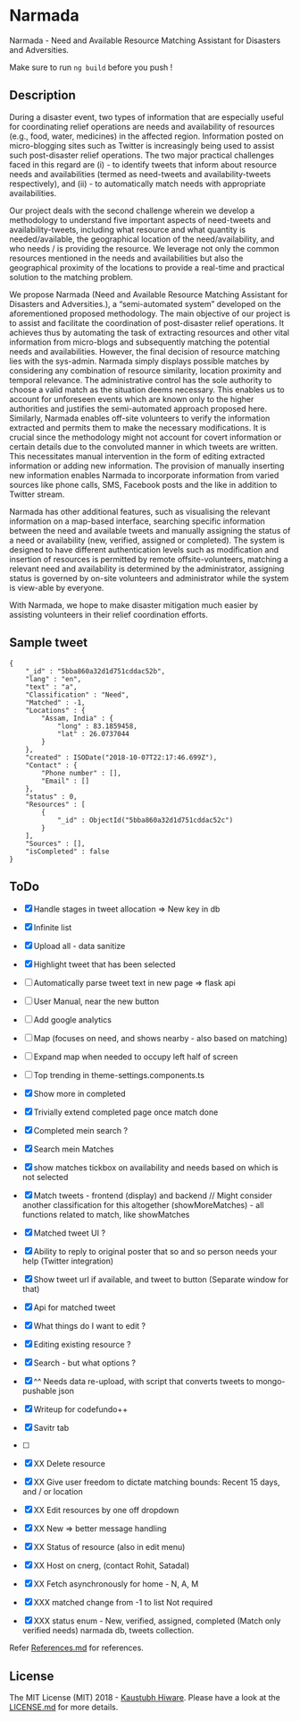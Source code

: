 # Narmada
Narmada - Need and Available Resource Matching Assistant for Disasters and Adversities.

Make sure to run `ng build` before you push !


## Description

During a disaster event, two types of information that are especially useful for coordinating relief operations are needs and availability of resources (e.g., food, water, medicines) in the affected region. Information posted on micro-blogging sites such as Twitter is increasingly being used to assist such post-disaster relief operations.  The two major practical challenges faced in this regard are (i) - to identify tweets that inform about resource needs and availabilities (termed as need-tweets and availability-tweets respectively),  and (ii) - to automatically match needs with appropriate availabilities. 

Our project deals with the second challenge wherein we develop a methodology to understand five important aspects of need-tweets and availability-tweets, including what resource and what quantity is needed/available, the geographical location of the need/availability, and who needs / is providing the resource.  We leverage not only the common resources mentioned in the needs and availabilities but also the geographical proximity of the locations to provide a real-time and practical solution to the matching problem. 

We propose Narmada (Need and Available Resource Matching Assistant for Disasters and Adversities.), a “semi-automated system” developed on the  aforementioned proposed methodology. The main objective of our project is to assist and facilitate the coordination of post-disaster relief operations. It achieves thus by automating the task of extracting resources and other vital information from micro-blogs and subsequently matching the potential needs and availabilities. However, the final decision of resource matching lies with the sys-admin. Narmada simply displays possible matches by considering any combination of resource similarity, location proximity and temporal relevance. The administrative control has the sole authority to choose a valid match as the situation deems necessary. This enables us to account for unforeseen events which are known only to the higher authorities and justifies the semi-automated approach proposed here.
Similarly, Narmada enables off-site volunteers to verify the information extracted and permits them to make the necessary modifications. It is crucial since the methodology might not account for covert information or certain details due to the convoluted manner in which tweets are written. This necessitates manual intervention in the form of editing extracted information or adding new information. The provision of manually inserting new information  enables Narmada to incorporate information from varied sources like phone calls, SMS, Facebook posts and the like in addition to Twitter stream.

Narmada has other additional features, such as visualising the relevant information on a map-based interface, searching specific information between the need and available tweets and manually assigning the status of a need or availability (new, verified, assigned or completed). The system is designed to have different authentication levels such as modification and insertion of resources  is permitted by remote offsite-volunteers, matching a relevant need and availability is determined by the administrator, assigning status is governed by on-site volunteers and administrator while the system is view-able by everyone. 

With Narmada, we hope to make disaster mitigation much easier by assisting volunteers in their relief coordination efforts. 



## Sample tweet

```
{
    "_id" : "5bba860a32d1d751cddac52b",
    "lang" : "en",
    "text" : "a",
    "Classification" : "Need",
    "Matched" : -1,
    "Locations" : {
        "Assam, India" : {
            "long" : 83.1859458,
            "lat" : 26.0737044
        }
    },
    "created" : ISODate("2018-10-07T22:17:46.699Z"),
    "Contact" : {
        "Phone number" : [],
        "Email" : []
    },
    "status" : 0,
    "Resources" : [ 
        {
            "_id" : ObjectId("5bba860a32d1d751cddac52c")
        }
    ],
    "Sources" : [],
    "isCompleted" : false
}
```

<!-- {"_id":"907538578267353088","loc":"","tln":"","plt":"","cr":{"$date":"2017-09-12T04:07:12.000Z"},"pln":"","lang":"en","p":"","tlt":"","f":"","flrs":9,"acr":{"$date":"2017-02-02T11:58:16.000Z"},"t":"RT @DailyMonitor: Floods ravage four villages in Mbarara https://t.co/wwlOfyJlnp","uid":"827207015588040704","cc":""}, -->

## ToDo

- [X] Handle stages in tweet allocation => New key in db
- [X] Infinite list
- [X] Upload all - data sanitize
- [X] Highlight tweet that has been selected
- [ ] Automatically parse tweet text in new page => flask api
- [ ] User Manual, near the new button
- [ ] Add google analytics 
- [ ] Map (focuses on need, and shows nearby - also based on matching)
- [ ] Expand map when needed to occupy left half of screen
- [ ] Top trending in theme-settings.components.ts 
- [X] Show more in completed
- [X] Trivially extend completed page once match done
- [X] Completed mein search ?
- [X] Search mein Matches
- [X] show matches tickbox on availability and needs based on which is not selected
- [X] Match tweets - frontend (display) and backend // Might consider another classification for this altogether (showMoreMatches) - all functions related to match, like showMatches
- [X] Matched tweet UI ?
- [X] Ability to reply to original poster that so and so person needs your help (Twitter integration)
- [X] Show tweet url if available, and tweet to button (Separate window for that) 
- [X] Api for matched tweet
- [X] What things do I want to edit ?
- [X] Editing existing resource ?
- [X] Search  - but what options ?
- [X] ^^ Needs data re-upload, with script that converts tweets to mongo-pushable json
- [X] Writeup for codefundo++
- [X] Savitr tab
- [ ] 

- [X] XX Delete resource
- [X] XX Give user freedom to dictate matching bounds: Recent 15 days, and / or location
- [X] XX Edit resources by one off dropdown
- [X] XX New => better message handling
- [X] XX Status of resource (also in edit menu)
- [X] XX Host on cnerg, (contact Rohit, Satadal)
- [X] XX Fetch asynchronously for home - N, A, M
- [X] XXX matched change from -1 to list Not required
- [X] XXX status enum - New, verified, assigned, completed (Match only verified needs)
narmada db, tweets collection.

Refer [References.md](References.md) for references.

## License

The MIT License (MIT) 2018 - [Kaustubh Hiware](https://github.com/kaustubhhiware). Please have a look at the [LICENSE.md](LICENSE.md) for more details.
